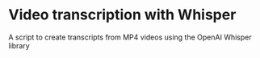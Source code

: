 # Video transcription with Whisper

A script to create transcripts from MP4 videos using the OpenAI Whisper library
